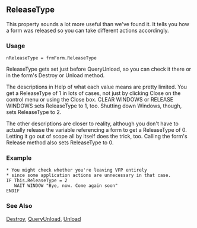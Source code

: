 ## ReleaseType

This property sounds a lot more useful than we've found it. It tells you how a form was released so you can take different actions accordingly. 

### Usage

```foxpro
nReleaseType = frmForm.ReleaseType
```

ReleaseType gets set just before QueryUnload, so you can check it there or in the form's Destroy or Unload method.

The descriptions in Help of what each value means are pretty limited. You get a ReleaseType of 1 in lots of cases, not just by clicking Close on the control menu or using the Close box. CLEAR WINDOWS or RELEASE WINDOWS sets ReleaseType to 1, too. Shutting down Windows, though, sets ReleaseType to 2.

The other descriptions are closer to reality, although you don't have to actually release the variable referencing a form to get a ReleaseType of 0. Letting it go out of scope all by itself does the trick, too. Calling the form's Release method also sets ReleaseType to 0.

### Example

```foxpro
* You might check whether you're leaving VFP entirely
* since some application actions are unnecessary in that case.
IF This.ReleaseType = 2
   WAIT WINDOW "Bye, now. Come again soon"
ENDIF
```
### See Also

[Destroy](s4g376.md), [QueryUnload](s4g381.md), [Unload](s4g411.md)